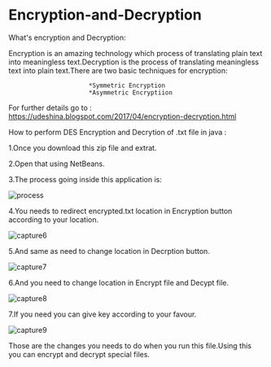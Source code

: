 # Encryption-and-Decryption

What's encryption and Decryption:

Encryption is an amazing technology which process of translating plain text into meaningless text.Decryption is the process of translating meaningless text into plain text.There are two basic techniques for encryption:

                          *Symmetric Encryption
                          *Asymmetric Encryptiion
                          
For further details go to : https://udeshina.blogspot.com/2017/04/encryption-decryption.html

How to perform DES Encryption and Decrytion of .txt file in java :

1.Once you download this zip file and extrat.

2.Open that using NetBeans.

3.The process going inside this application is:

![process](https://cloud.githubusercontent.com/assets/18233358/24830009/cc0e8f78-1c9a-11e7-98e6-e68baca906fb.PNG)

4.You needs to redirect encrypted.txt location in Encryption button according to your location.

![capture6](https://cloud.githubusercontent.com/assets/18233358/24830110/0b97d12a-1c9d-11e7-8b00-ac32c5b56328.PNG)

5.And same as need to change location in Decrption button.

![capture7](https://cloud.githubusercontent.com/assets/18233358/24830157/f4540726-1c9d-11e7-8913-468b61d257e2.PNG)

6.And you need to change location in Encrypt file and Decypt file.

![capture8](https://cloud.githubusercontent.com/assets/18233358/24830174/4b0a0ed0-1c9e-11e7-98c0-ea32f2d5e8e7.PNG)

7.If you need you can give key according to your favour.

![capture9](https://cloud.githubusercontent.com/assets/18233358/24830227/16242ac4-1c9f-11e7-9e50-549f36c4c80c.PNG)

Those are the changes you needs to do when you run this file.Using this you can encrypt and decrypt special files.













                          
                          
